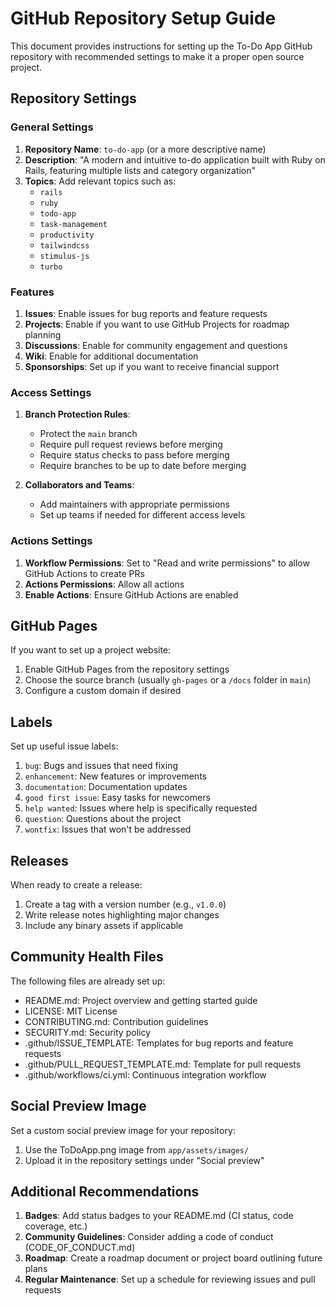 # GitHub Repository Setup Guide

This document provides instructions for setting up the To-Do App GitHub repository with recommended settings to make it a proper open source project.

## Repository Settings

### General Settings

1. **Repository Name**: `to-do-app` (or a more descriptive name)
2. **Description**: "A modern and intuitive to-do application built with Ruby on Rails, featuring multiple lists and category organization"
3. **Topics**: Add relevant topics such as:
   - `rails`
   - `ruby`
   - `todo-app`
   - `task-management`
   - `productivity`
   - `tailwindcss`
   - `stimulus-js`
   - `turbo`

### Features

1. **Issues**: Enable issues for bug reports and feature requests
2. **Projects**: Enable if you want to use GitHub Projects for roadmap planning
3. **Discussions**: Enable for community engagement and questions
4. **Wiki**: Enable for additional documentation
5. **Sponsorships**: Set up if you want to receive financial support

### Access Settings

1. **Branch Protection Rules**:
   - Protect the `main` branch
   - Require pull request reviews before merging
   - Require status checks to pass before merging
   - Require branches to be up to date before merging

2. **Collaborators and Teams**:
   - Add maintainers with appropriate permissions
   - Set up teams if needed for different access levels

### Actions Settings

1. **Workflow Permissions**: Set to "Read and write permissions" to allow GitHub Actions to create PRs
2. **Actions Permissions**: Allow all actions
3. **Enable Actions**: Ensure GitHub Actions are enabled

## GitHub Pages

If you want to set up a project website:

1. Enable GitHub Pages from the repository settings
2. Choose the source branch (usually `gh-pages` or a `/docs` folder in `main`)
3. Configure a custom domain if desired

## Labels

Set up useful issue labels:

1. `bug`: Bugs and issues that need fixing
2. `enhancement`: New features or improvements
3. `documentation`: Documentation updates
4. `good first issue`: Easy tasks for newcomers
5. `help wanted`: Issues where help is specifically requested
6. `question`: Questions about the project
7. `wontfix`: Issues that won't be addressed

## Releases

When ready to create a release:

1. Create a tag with a version number (e.g., `v1.0.0`)
2. Write release notes highlighting major changes
3. Include any binary assets if applicable

## Community Health Files

The following files are already set up:

- README.md: Project overview and getting started guide
- LICENSE: MIT License
- CONTRIBUTING.md: Contribution guidelines
- SECURITY.md: Security policy
- .github/ISSUE_TEMPLATE: Templates for bug reports and feature requests
- .github/PULL_REQUEST_TEMPLATE.md: Template for pull requests
- .github/workflows/ci.yml: Continuous integration workflow

## Social Preview Image

Set a custom social preview image for your repository:

1. Use the ToDoApp.png image from `app/assets/images/` 
2. Upload it in the repository settings under "Social preview"

## Additional Recommendations

1. **Badges**: Add status badges to your README.md (CI status, code coverage, etc.)
2. **Community Guidelines**: Consider adding a code of conduct (CODE_OF_CONDUCT.md)
3. **Roadmap**: Create a roadmap document or project board outlining future plans
4. **Regular Maintenance**: Set up a schedule for reviewing issues and pull requests